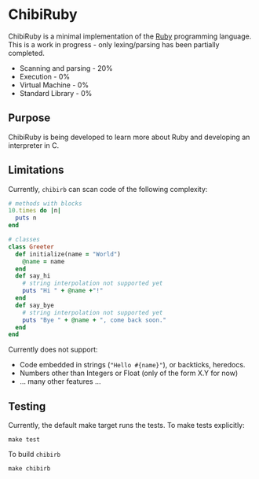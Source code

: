 # ChibiRuby

ChibiRuby is a minimal implementation of the [Ruby](http://www.ruby-lang.org/) programming language. This is a work in progress - only lexing/parsing has been partially completed.

* Scanning and parsing - 20%
* Execution - 0%
* Virtual Machine - 0%
* Standard Library - 0%

## Purpose

ChibiRuby is being developed to learn more about Ruby and developing an interpreter in C.

## Limitations

Currently, `chibirb` can scan code of the following complexity:

```ruby
# methods with blocks
10.times do |n|
  puts n
end
```

```ruby
# classes
class Greeter
  def initialize(name = "World")
    @name = name
  end
  def say_hi
    # string interpolation not supported yet
    puts "Hi " + @name +"!"
  end
  def say_bye
    # string interpolation not supported yet
    puts "Bye " + @name + ", come back soon."
  end
end
```

Currently does not support:

* Code embedded in strings (`"Hello #{name}"`), or backticks, heredocs.
* Numbers other than Integers or Float (only of the form X.Y for now)
* ... many other features ...

## Testing

Currently, the default make target runs the tests. To make tests explicitly:

`
make test
`

To build `chibirb`

`
make chibirb
`
